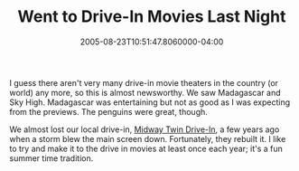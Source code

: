 ﻿---
title: Went to Drive-In Movies Last Night
date: "2005-08-23T10:51:47.8060000-04:00"
description: I guess there aren't very many drive-in movie theaters in the country (or world) any more, so this is almost newsworthy.
featuredImage: img/1910-featured.png
---

I guess there aren't very many drive-in movie theaters in the country (or world) any more, so this is almost newsworthy. We saw Madagascar and Sky High. Madagascar was entertaining but not as good as I was expecting from the previews. The penguins were great, though.

We almost lost our local drive-in, [Midway Twin Drive-In](http://www.lakemetro.com/funflick/midway2.html), a few years ago when a storm blew the main screen down. Fortunately, they rebuilt it. I like to try and make it to the drive in movies at least once each year; it's a fun summer time tradition.

